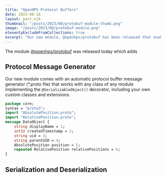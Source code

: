 ```yaml
---
title: "OpenHPS Protocol Buffers"
date: 2023-08-16
layout: post.njk
thumbnail: "/posts/2023/08/protobuf-module-thumb.png"
image: "/posts/2023/08/protobuf-module.png"
eleventyExcludeFromCollections: true
excerpt: "Our new module, @openhps/protobuf has been released that enables the automatic generation of protocol buffer message types for all OpenHPS classes and facilitates serialization and deserialization to lightweight buffer messages."
---
```

The module [@openhps/protobuf](https://github.com/OpenHPS/openhps-protobuf) was released today which adds

## Protocol Message Generator
Our new module comes with an automatic protocol buffer message generator (*.proto file) that works
with any class of any module implementing the ```@SerializableObject()``` decorator, including your own custom classes and extensions.

```proto
package core;
syntax = "proto3";
import "AbsolutePosition.proto";
import "RelativePosition.proto";
message DataObject {
	string displayName = 1;
	int32 createdTimestamp = 2;
	string uid = 3;
	string parentUID = 4;
	AbsolutePosition position = 5;
	repeated RelativePosition relativePositions = 6;
}
```

## Serialization and Deserialization